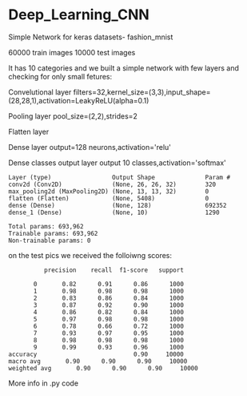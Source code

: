 # Deep_Learning_CNN

Simple Network for keras datasets- fashion_mnist   


60000 train images 10000 test images


It has 10 categories and we built a simple network with few layers
and checking for only small fetures:


Convelutional layer
filters=32,kernel_size=(3,3),input_shape=(28,28,1),activation=LeakyReLU(alpha=0.1)

Pooling layer
pool_size=(2,2),strides=2

Flatten layer


Dense layer
output=128 neurons,activation='relu'

Dense classes output layer
output 10 classes,activation='softmax'

    Layer (type)                 Output Shape              Param #   
    conv2d (Conv2D)              (None, 26, 26, 32)        320       
    max_pooling2d (MaxPooling2D) (None, 13, 13, 32)        0         
    flatten (Flatten)            (None, 5408)              0         
    dense (Dense)                (None, 128)               692352    
    dense_1 (Dense)              (None, 10)                1290     

    Total params: 693,962
    Trainable params: 693,962
    Non-trainable params: 0

on the test pics we received the folloiwng scores:

              precision    recall  f1-score   support

           0       0.82      0.91      0.86      1000
           1       0.98      0.98      0.98      1000
           2       0.83      0.86      0.84      1000
           3       0.87      0.92      0.90      1000
           4       0.86      0.82      0.84      1000
           5       0.97      0.98      0.98      1000
           6       0.78      0.66      0.72      1000
           7       0.93      0.97      0.95      1000
           8       0.98      0.98      0.98      1000
           9       0.99      0.93      0.96      1000
    accuracy                           0.90     10000          
    macro avg       0.90      0.90      0.90     10000
    weighted avg       0.90      0.90      0.90     10000 

More info in .py code
